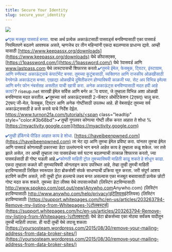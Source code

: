 ```yaml
---
title: Secure Your Identity
slug: secure_your_identity
---
```


![](/images/coverchap_5.jpg)



<span class="leadtip" style="color:#3b68bd">✔एक मजबूत पासवर्ड बनवा.</span> याचा अर्थ प्रत्येक अकाऊंटसाठी पासवर्ड्स बनविण्यासाठी एका पासवर्ड नियमितपणे बदलणे आवश्यक असते, म्हणजेच दर तीन महिन्यांनी एकदा बदलण्यास प्राधान्य द्यावे. आम्ही यासाठी [https://www.keepassx.org/downloads](https://www.keepassx.org/downloads) येथे कीपासएक्स, [https://1password.com/](https://1password.com/) येथे 1पासवर्ड आणि www.lastpass.com येथे लास्टपासची शिफारस करतो.<span class="leadtip" style="color:#3b68bd">✔तुमचे ईमेल, फेसबुक, ट्विटर, इंस्टाग्राम, आणि स्नॅपचट अकाऊंट्सचे कंपार्टमेंट बनवा. तुमच्या कुटुंबासाठी, व्यक्तिगत आणि राजकीय ओळखीसाठी वेगवेगळे अकाऊंट्स बनवा. एखाद्या ओळखीचे दुषितीकरण होण्याविषयी काळजी घ्या. सेट अप विभिन्न इमेल्स आणि बर्नर फोन नंबर्ससह असतील याची खात्री करा. अनेक अकाऊंट्स बनविण्यासाठी मदत हवी आहे काय?</span>? riseup.net सारखी ईमेल सर्विस आणि बर्नर अॅप वापरा, जे तुम्हाला विभिन्न अशा ओळखी बनविण्यास मदत करतील.  ✔तुमच्या सर्व अकाऊंट्ससाठी 2-फॅक्टर ऑथेंटिकेशन (2एफए) चालू करा. 2एफए जी-मेल, फेसबुक, ट्विटर आणि अनेक गोष्टींसाठी उपलब्ध आहे. ही वेबसाईट तुमच्या सर्व अकाऊंट्ससाठी हे कसे करावे याचे निर्देश देईल. [https://www.turnon2fa.com/tutorials/<span](https://www.turnon2fa.com/tutorials/<span) class="leadtip" style="color:#3b68bd">✔तुम्ही गुगलवर कोणत्या गोष्टी लीक करत आहात ते शोधा</span> % [https://myactivity.google.com](https://myactivity.google.com)


<span class="leadtip" style="color:#3b68bd">✔तुम्ही हॅकिंगचे पीडित आहात काय हे शोधा.</span> [https://haveibeenpwned.com](https://haveibeenpwned.com) ला भेट द्या आणि तुमचा ईमेल प्रविष्ट करा. यांनतर तुमचा ईमेल आणि पासवर्ड कोणत्याही प्रकारच्या डेटा उल्लंघनाचे भाग बनले आहेत काय हे तुम्हाला कळू शकेल. जर तसे झाले असेल, तर आम्ही तुम्हाला त्या पासवर्डच्या सर्व घटना बदलण्याची तत्काळ शिफारस करतो, ज्या पासवर्डसाठी ही गोष्ट घडली आहे.<span class="leadtip" style="color:#3b68bd">✔कोणती माहिती ट्रोल तुमच्याविषयी माहिती काढू शकते हे शोधून काढा.</span> एकदा तुम्हाला कळले की तुमच्याविषयी ऑनलाइन काय उपस्थित आहे, तेव्हा तुम्ही तुमची माहिती हटविण्यासाठी लिखित स्वरूपात डेटा ब्रोकर्सशी संपर्क साधण्याची प्रक्रिया सुरु करता. जरी संपूर्ण आशय हटविणे कठीण असले, तरी तुम्ही ट्रोल हल्ल्याचे लक्ष्य बनत असल्यास एका मजबूत बचावासाठी प्रत्येक छोटी गोष्ट मदत करू शकते.  तुमच्या डेटा लीक्स येथे तपासाःस्पोको (लिस्टिंग हटविण्यासाठीः [http://www.spokeo.com/opt.out/new)Anywho.com](http://www.spokeo.com/opt.out/new)Anywho.com) (लिस्टिंग हटविण्यासाठीः [http://www.anywho.com/help/privacy)इंटेलियस](http://www.anywho.com/help/privacy)इंटेलियस) (लिस्टिंग हटविण्यासाठीः [https://support.whitepages.com/hc/en-us/articles/203263794-Remove-my-listing-from-Whitepages-½टोलबस्टर्स](https://support.whitepages.com/hc/en-us/articles/203263794-Remove-my-listing-from-Whitepages-½टोलबस्टर्स) येथे डेटा ब्रोकर्सच्या एका मोठ्या सर्वंकष यादीतून तुमची माहिती तपासा. ही यादी तुम्ही येथे तपासू शकताः [https://yoursosteam.wordpress.com/2015/08/30/remove-your-mailing-address-from-data-broker-sites/](https://yoursosteam.wordpress.com/2015/08/30/remove-your-mailing-address-from-data-broker-sites/) 